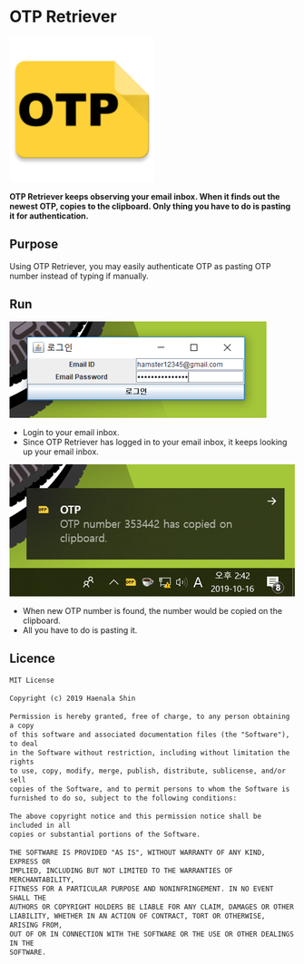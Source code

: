 # OTP Retriever

![OTP Retriever icon](icon.png)

**OTP Retriever keeps observing your email inbox. When it finds out the newest OTP, copies to the clipboard. Only thing you have to do is pasting it for authentication.**

## Purpose

Using OTP Retriever, you may easily authenticate OTP as pasting OTP number instead of typing if manually. 

## Run

**![Example_run2](img/run2.PNG)**

- Login to your email inbox.
- Since OTP Retriever has logged in to your email inbox, it keeps looking up your email inbox. 

**![Example_run1](img/run1.PNG)**
 
- When new OTP number is found, the number would be copied on the clipboard.
- All you have to do is pasting it.


## Licence
```
MIT License

Copyright (c) 2019 Haenala Shin

Permission is hereby granted, free of charge, to any person obtaining a copy
of this software and associated documentation files (the "Software"), to deal
in the Software without restriction, including without limitation the rights
to use, copy, modify, merge, publish, distribute, sublicense, and/or sell
copies of the Software, and to permit persons to whom the Software is
furnished to do so, subject to the following conditions:

The above copyright notice and this permission notice shall be included in all
copies or substantial portions of the Software.

THE SOFTWARE IS PROVIDED "AS IS", WITHOUT WARRANTY OF ANY KIND, EXPRESS OR
IMPLIED, INCLUDING BUT NOT LIMITED TO THE WARRANTIES OF MERCHANTABILITY,
FITNESS FOR A PARTICULAR PURPOSE AND NONINFRINGEMENT. IN NO EVENT SHALL THE
AUTHORS OR COPYRIGHT HOLDERS BE LIABLE FOR ANY CLAIM, DAMAGES OR OTHER
LIABILITY, WHETHER IN AN ACTION OF CONTRACT, TORT OR OTHERWISE, ARISING FROM,
OUT OF OR IN CONNECTION WITH THE SOFTWARE OR THE USE OR OTHER DEALINGS IN THE
SOFTWARE.
```
